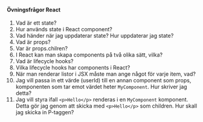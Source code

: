 #### Övningsfrågor React
1. Vad är ett state?
1. Hur används state i React component?
1. Vad händer när jag uppdaterar state? Hur uppdaterar jag state?
1. Vad är props?
1. Var är props.chilren?
1. I React kan man skapa components på två olika sätt, vilka?
1. Vad är lifecycle hooks?
1. Vilka lifecycle hooks har components i React?
1. När man renderar listor i JSX måste man ange något för varje item, vad?
1. Jag vill passa in ett värde (userId) till en annan component som props, komponenten som tar emot värdet heter ```MyComponent```. Hur skriver jag detta?
1. Jag vill styra ifall ```<p>Hello</p>``` renderas i en ```MyComponent``` komponent. Detta gör jag genom att skicka med ```<p>Hello</p>``` som children. Hur skall jag skicka in P-taggen?

